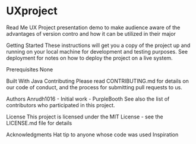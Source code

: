 # UXproject

Read Me
UX Project presentation demo to make audience aware of the advantages of version contro and how it can be utilized in their major

Getting Started
These instructions will get you a copy of the project up and running on your local machine for development and testing purposes. See deployment for notes on how to deploy the project on a live system.

Prerequisites
None

Built With
Java
Contributing
Please read CONTRIBUTING.md for details on our code of conduct, and the process for submitting pull requests to us.

Authors
Anrudh1016 - Initial work - PurpleBooth
See also the list of contributors who participated in this project.

License
This project is licensed under the MIT License - see the LICENSE.md file for details

Acknowledgments
Hat tip to anyone whose code was used
Inspiration
